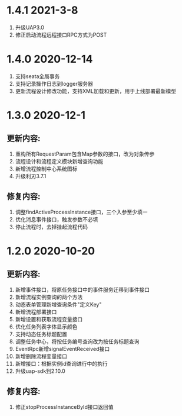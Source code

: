 # 1.4.1 2021-3-8
1. 升级UAP3.0
1. 修正启动流程远程接口RPC方式为POST

# 1.4.0 2020-12-14
1. 支持seata全局事务
1. 支持记录操作日志到logger服务器
1. 更新流程设计修改功能，支持XML加载和更新，用于上线部署最新模型

# 1.3.0 2020-12-1
## 更新内容:
1. 重构所有RequestParam包含Map参数的接口，改为对象传参
1. 流程设计和流程定义模块新增查询功能
1. 新增流程控制中心系统图标
1. 升级利刃3.7.1

## 修复内容:
1. 调整findActiveProcessInstance接口，三个入参至少填一
1. 优化消息事件接口，触发参数不必填
1. 停止流程时，去掉挂起流程代码

# 1.2.0 2020-10-20
## 更新内容:
1. 新增事件接口，将原任务接口中的事件服务迁移到事件接口
1. 新增流程实例查询的两个方法
1. 动态表单管理新增查询条件"定义Key"
1. 新增流程部署接口
1. 新增设置和获取流程变量接口
1. 优化任务列表字体显示颜色
1. 支持动态任务标题配置
1. 调整任务中心，将按任务编号查询改为按任务标题查询
1. EventRpc新增signalEventReceived接口
1. 新增删除流程变量接口
1. 新增接口：根据实例id查询进行中的执行
1. 升级uap-sdk到2.10.0


## 修复内容:
1. 修正stopProcessInstanceById接口返回值

